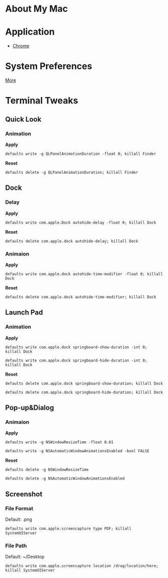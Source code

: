 # About My Mac

# Application
* [Chrome](./application/chrome/README.md)

# System Preferences
[More](system_preferences/README.md)

# Terminal Tweaks
## Quick Look
### Animation
**Apply**
```shell
defaults write -g QLPanelAnimationDuration -float 0; killall Finder
```
**Reset**
```shell
defaults delete -g QLPanelAnimationDuration; killall Finder
```
##  Dock
### Delay
**Apply**
```shell
defaults write com.apple.Dock autohide-delay -float 0; killall Dock
```
**Reset**
```shell
defaults delete com.apple.dock autohide-delay; killall Dock
```
### Animaion
**Apply**
```shell
defaults write com.apple.dock autohide-time-modifier -float 0; killall Dock
```
**Reset**
```shell
defaults delete com.apple.dock autohide-time-modifier; killall Dock
```
## Launch Pad
### Animation
**Apply**
```shell
defaults write com.apple.dock springboard-show-duration -int 0; killall Dock
```
```shell
defaults write com.apple.dock springboard-hide-duration -int 0; killall Dock
```
**Reset**
```shell
defaults delete com.apple.dock springboard-show-duration; killall Dock
```
```shell
defaults delete com.apple.dock springboard-hide-duration; killall Dock
```
## Pop-up&Dialog
### Animaion
**Apply**
```shell
defaults write -g NSWindowResizeTime -float 0.01
```
```shell
defaults write -g NSAutomaticWindowAnimationsEnabled -bool FALSE
```
**Reset**
```shell
defaults delete -g NSWindowResizeTime
```
```shell
defaults delete -g NSAutomaticWindowAnimationsEnabled
```
## Screenshot
###  File Format
Default: .png
```shell
defaults write com.apple.screencapture type PDF; killall SystemUIServer
```
### File Path
Default: ~/Desktop
```shell
defaults write com.apple.screencapture location /drag/location/here; killall SystemUIServer
```